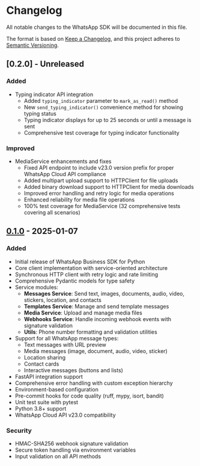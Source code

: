# Changelog

All notable changes to the WhatsApp SDK will be documented in this file.

The format is based on [Keep a Changelog](https://keepachangelog.com/en/1.0.0/),
and this project adheres to [Semantic Versioning](https://semver.org/spec/v2.0.0.html).

## [0.2.0] - Unreleased

### Added
- Typing indicator API integration
  - Added `typing_indicator` parameter to `mark_as_read()` method
  - New `send_typing_indicator()` convenience method for showing typing status
  - Typing indicator displays for up to 25 seconds or until a message is sent
  - Comprehensive test coverage for typing indicator functionality

### Improved
- MediaService enhancements and fixes
  - Fixed API endpoint to include v23.0 version prefix for proper WhatsApp Cloud API compliance
  - Added multipart upload support to HTTPClient for file uploads
  - Added binary download support to HTTPClient for media downloads
  - Improved error handling and retry logic for media operations
  - Enhanced reliability for media file operations
  - 100% test coverage for MediaService (32 comprehensive tests covering all scenarios)

## [0.1.0] - 2025-01-07

### Added
- Initial release of WhatsApp Business SDK for Python
- Core client implementation with service-oriented architecture
- Synchronous HTTP client with retry logic and rate limiting
- Comprehensive Pydantic models for type safety
- Service modules:
  - **Messages Service**: Send text, images, documents, audio, video, stickers, location, and contacts
  - **Templates Service**: Manage and send template messages
  - **Media Service**: Upload and manage media files
  - **Webhooks Service**: Handle incoming webhook events with signature validation
  - **Utils**: Phone number formatting and validation utilities
- Support for all WhatsApp message types:
  - Text messages with URL preview
  - Media messages (image, document, audio, video, sticker)
  - Location sharing
  - Contact cards
  - Interactive messages (buttons and lists)
- FastAPI integration support
- Comprehensive error handling with custom exception hierarchy
- Environment-based configuration
- Pre-commit hooks for code quality (ruff, mypy, isort, bandit)
- Unit test suite with pytest
- Python 3.8+ support
- WhatsApp Cloud API v23.0 compatibility

### Security
- HMAC-SHA256 webhook signature validation
- Secure token handling via environment variables
- Input validation on all API methods

[Unreleased]: https://github.com/yourusername/whatsapp-sdk/compare/v0.1.0...HEAD
[0.1.0]: https://github.com/yourusername/whatsapp-sdk/releases/tag/v0.1.0
